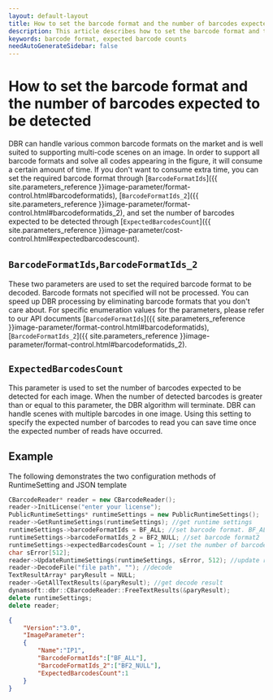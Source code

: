 ```yaml
---   
layout: default-layout
title: How to set the barcode format and the number of barcodes expected to be detected 
description: This article describes how to set the barcode format and the number of barcodes expected to be detected, and the effect of these settings.
keywords: barcode format, expected barcode counts
needAutoGenerateSidebar: false
---
```


# How to set the barcode format and the number of barcodes expected to be detected 

DBR can handle various common barcode formats on the market and is well suited to supporting multi-code scenes on an image. In order to support all barcode formats and solve all codes appearing in the figure, it will consume a certain amount of time. If you don't want to consume extra time, you can set the required barcode format through [`BarcodeFormatIds`]({{ site.parameters_reference }}image-parameter/format-control.html#barcodeformatids), [`BarcodeFormatIds_2`]({{ site.parameters_reference }}image-parameter/format-control.html#barcodeformatids_2), and set the number of barcodes expected to be detected through  [`ExpectedBarcodesCount`]({{ site.parameters_reference }}image-parameter/cost-control.html#expectedbarcodescount). 

## `BarcodeFormatIds`,`BarcodeFormatIds_2`

These two parameters are used to set the required barcode format to be decoded. Barcode formats not specified will not be processed. You can speed up DBR processing by eliminating barcode formats that you don't care about. For specific enumeration values for the parameters, please refer to our API documents [`BarcodeFormatIds`]({{ site.parameters_reference }}image-parameter/format-control.html#barcodeformatids), [`BarcodeFormatIds_2`]({{ site.parameters_reference }}image-parameter/format-control.html#barcodeformatids_2).


## `ExpectedBarcodesCount`

This parameter is used to set the number of barcodes expected to be detected for each image. When the number of detected barcodes is greater than or equal to this parameter, the DBR algorithm will terminate. DBR can handle scenes with multiple barcodes in one image. Using this setting to specify the expected number of barcodes to read you can save time once the expected number of reads have occurred.

## Example 

The following demonstrates the two configuration methods of RuntimeSetting and JSON template 

```c++
CBarcodeReader* reader = new CBarcodeReader();   
reader->InitLicense("enter your license");  
PublicRuntimeSettings* runtimeSettings = new PublicRuntimeSettings();   
reader->GetRuntimeSettings(runtimeSettings); //get runtime settings 
runtimeSettings->barcodeFormatIds = BF_ALL; //set barcode format. BF_ALL means all barcode formats   
runtimeSettings->barcodeFormatIds_2 = BF2_NULL; //set barcode format2   
runtimeSettings->expectedBarcodesCount = 1; //set the number of barcodes expected to be detected to 1  
char sError[512];   
reader->UpdateRuntimeSettings(runtimeSettings, sError, 512); //update runtime settings 
reader->DecodeFile("file path", ""); //decode  
TextResultArray* paryResult = NULL;   
reader->GetAllTextResults(&paryResult); //get decode result 
dynamsoft::dbr::CBarcodeReader::FreeTextResults(&paryResult);   
delete runtimeSettings;   
delete reader;  
```

```json
{    
    "Version":"3.0",    
    "ImageParameter":    
    {    
        "Name":"IP1",    
        "BarcodeFormatIds":["BF_ALL"],
        "BarcodeFormatIds_2":["BF2_NULL"],        
        "ExpectedBarcodesCount":1
    }    
}   
```

